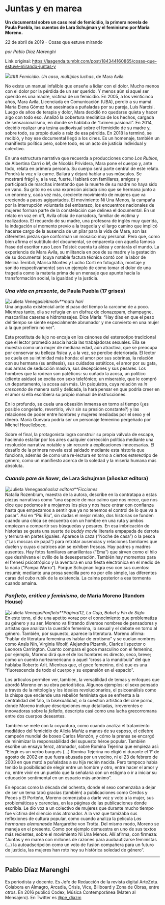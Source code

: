 # Juntas y en marea

**Un documental sobre un caso real de femicidio, la primera novela de Paula Puebla, los cuentos de Lara Schujman y el feminismo por María Moreno.**

22 de abril de 2019 - Cosas que estuve mirando

_por Pablo Díaz Marenghi_

Link original: https://laagenda.tumblr.com/post/184344160865/cosas-que-estuve-mirando-juntas-y

![](https://64.media.tumblr.com/0af0883528442607076a93ebd3ba873b/6479bf7fc7a920d4-48/s500x750/c68bc4bcf0dc63aa41e83acb60c0d8e706df4b01.png)### *Femicidio. Un caso, múltiples
luchas*, de Mara Avila








No existe un manual infalible que
enseñe a lidiar con el dolor. Mucho menos con el dolor por la pérdida de un ser
querido. Y menos aún si aquel ser querido es una madre, víctima de un
femicidio. En 2005, a los veinticinco años, Mara Avila, Licenciada en
Comunicación (UBA), perdió a su mamá. María Elena Gómez fue asesinada a
puñaladas por su pareja, Luis Narcisi. Luego de años de terapia y dolor, Mara
decidió no quedarse quieta y hacer algo con todo eso. Analizó la cobertura
mediática de los hechos, cargada de sensacionalismo, en donde se hablaba de
“crimen pasional”. En 2014, decidió realizar una tesina audiovisual
sobre el femicidio de su madre y, sobre todo, su propio duelo a raíz de esa
pérdida. En 2018 la terminó, se recibió, y hoy ese documental llegó a los
cines. Es un homenaje, también un manifiesto político pero, sobre todo, es un
acto de justicia individual y colectivo.  


En una estructura narrativa que
recuerda a producciones como *Los Rubios*, de Albertina Carri o *M*,
de Nicolás Prividera, Mara pone el cuerpo y, ante todo, relata en primera
persona. Su cuerpo será parte central de este relato. Pondrá la voz y la carne.
Bailará y dejará hablar a sus músculos. Se mostrará frágil y, a la vez, fuerte.
Hablará con familiares, amigos y participará de marchas intentando que la
muerte de su madre no haya sido en vano. Su grito no es una expresión aislada
sino que se hermana junto a un enorme y, cada vez más, creciente movimiento de
mujeres que va creciendo a pasos agigantados. El movimiento Ni Una Menos, la
campaña por la interrupción voluntaria del embarazo, los encuentros nacionales
de mujeres forman parte de la constelación que delinea el documental. En un
relato en voz en off, Avila oficia de narradora, familiar de víctima y
realizadora. El recuerdo de su madre, una profesora de inglés muy querida, la
indagación al momento previo a la tragedia y el largo camino que implicó
hacerse cargo de la ausencia de un pilar para la vida de Mara, son las
diferentes piezas que conforman un mosaico muy personal. Pero que, como bien
afirma el subtítulo del documental, se emparenta con aquella famosa frase del
escritor ruso Leon Tolstoi: cuenta tu aldea y contarás el mundo. La experiencia
de Mara Avila, su militancia en pos de su madre y la gestación de su documental
(cuya notable factura técnica contó con la labor de Melina Terribili, Marisa
Montes y Lucho Corti en fotografía, montaje y sonido respectivamente) son un
ejemplo de cómo tomar el dolor de una tragedia como la materia prima de un
mensaje que apunte hacia la transformación social, la igualdad y la justicia.  


### *Una vida en presente*, de Paula Puebla (17 grises)

![Julieta Venegas](https://64.media.tumblr.com/0088e969c0828d448927bc2248145c62/6479bf7fc7a920d4-37/s250x400/43cb697a42a08f26fc24c01d2ce48671d9c20a10.jpg)*leitmotiv**mata hari*  
Una angustia
existencial ante el paso del tiempo la carcome de a poco. Mientras tanto, ella
se refugia en un disfraz de clonazepam, champagne, mascarillas caseras e
hidromasajes. Dice María: “Hay días en que el peso del tiempo se siente
especialmente abrumador y me convierto en una mujer a la que prefiero no
ver”.  


Esta prostituta
de lujo no encaja en los cánones del estereotipo tradicional que el lector
promedio asocia hacia las trabajadoras sexuales. Ella se muestra como una mujer
de mediana edad, aún atractiva, que se preocupa por conservar su belleza física
y, a la vez, se percibe deteriorada. El lector se cuela en su intimidad más
honda: el amor por sus sobrinas, la relación con su hermana (su antítesis), sus
cuidados estéticos, el amor por su gata, sus armas de seducción masiva, sus
decepciones y sus pesares. Los hombres que la rodean son patéticos: su cuñado la
acosa, un político (cliente asiduo) se excita con sexo telefónico; un
miserable, que le compró un departamento, la acosa aún más. Un psiquiatra, cuya
relación va *in crescendo* de manera sutil y delicada, la hará pensar en
que podría creer en el amor si ella escribiera su propio manual de instrucciones.  


En lo profundo,
se cuela una obsesión inmensa en torno al tiempo (¿es posible congelarlo,
revertirlo, vivir sin su presión constante?) y las relaciones de poder entre
hombres y mujeres mediadas por el sexo y el dinero. María Guevara podría ser un
personaje femenino pergeñado por Michel Houellebecq.  


Sobre el final, la protagonista logra
construir su propia válvula de escape, haciendo estallar por los aires
cualquier corrección política mediante una resolución narrativa notable y sin
recurrir a explicaciones innecesarias. El desafío de la primera novela está
saldado mediante esta historia que funciona, además de como una re-lectura en
torno a ciertos estereotipo de género, como un manifiesto acerca de la soledad
y la miseria humana más absoluta.  


### *Cuando pare de llover*, de Lara Schujman (añosluz editora)

![Julieta Venegas](https://64.media.tumblr.com/45a6c0a612a75c8874a8997d6b9babdf/6479bf7fc7a920d4-2f/s250x400/8870d3969d9e94c20562b3a1fff5ed850d9ec108.png)*añosluz editora**Ficciones*  
Natalia Rozenblum, maestra de la
autora, describe en la contratapa a estas piezas narrativas como “una especie
de mar calmo que nos mece, que nos dice que podemos ir a mojarnos los pies y
nos hace entrar con confianza hasta que empezamos a sentir que ya no tenemos el
control de lo que va a pasar”. Así en “Più Blu”, sin dudas el mejor relato, dos
historias se funden cuando una chica se encuentra con un hombre en una ruta y
ambos empiezan a compartir sus búsquedas y pesares. En esa imbricación de
historias se gesta una suerte de *buddy movie* literaria empapada de
derrota y ternura en partes iguales. Aparece la caza (“Noche de casa”) o la
pesca (“Las moscas de papá”) para retratar ausencias y relaciones familiares
que duelen y cuyas cicatrices aún se exhiben frescas. Hay padres y madres
ausentes. Hay fotos familiares amarillentas (“Ema”) que sirven como el hilo que
deshilvana el ovillo de la desesperación. También hay momentos para el frenesí
psicotrópico y la aventura en una fiesta electrónica en el medio de la nada
(“Pampa Warro”). Porque Schujman logra eso con sus cuentos: resumir, mediante
una prosa sencilla pero no por ello simple, las diferentes caras del cubo rubik
de la existencia. La calma posterior a esa tormenta cuando amaina.  


### *Panfleto, erótica y feminismo*, de María Moreno (Random House)

![Julieta Venegas](https://64.media.tumblr.com/9655b99b28fd32073db68c92166ffa32/6479bf7fc7a920d4-92/s250x400/b08f20aa38f55b9a8ace70cf4fd14939458491fe.jpg)*Panfleto**Página/12, La Caja, Babel y
Fin de Siglo*  
En este tono, el de una apetito
voraz por el conocimiento que problematiza su género y su ser, Moreno va
filtrando diversos nombres de pensadores y artistas que analizan la cuestión
femenina, lo sexual y el debate en torno al género. También, por supuesto,
aparece la literatura. Moreno afirma: “hablar de literatura femenina es
hablar de erotismo” y se cuelan nombres como Anaïs Nin, Virginia Woolf,
Alejandra Pizarnik, Clarice lispector o Leonora Carrington. Cuanto compara el
goce masculino con el femenino, por ejemplo, Moreno dirá que el de los hombres
es directo, seco, breve; como un cuento norteamericano o aquel “cross a la
mandíbula” del que hablaba Roberto Arlt. Mientras que, el goce femenino, dirá
que es una “fluorescencia de todo el cuerpo y su expansión en el
espacio”.  


Los artículos permiten ver,
también, la versatilidad de temas y enfoques que abordó Moreno en su obra
periodística. Algunos ejemplos: el sexo pensado a través de la mitología y los
ideales revolucionarios, el psicoanálisis como la chispa que enciende una
rebelión feminista que se enfrenta a la centralidad del falo, la bisexualidad,
o la cuestión artística del cine porno, donde Moreno incluye descripciones muy
detalladas, irreverentes e innovadoras sobre la *fellatio*, descripta casi
como una lucha grecorromana entre dos cuerpos deseantes.  


También se mete con la coyuntura,
como cuando analiza el tratamiento mediático del femicidio de Alicia Muñiz a
manos de su esposo, el célebre campeón mundial de boxeo Carlos Monzón, y cómo
la prensa se encargó de minimizar la responsabilidad del supuesto héroe
popular. También escribe un ensayo feroz, atronador, sobre Romina Tejerina que
empieza así: “Elegir es un verbo burgués (…) Romina Tejerina no eligió ni
durante el 1° de agosto de 2002 en que fuera abusada por un vecino, ni el 23 de
febrero de 2003 en que mató a puñaladas a su hija recién nacida. Pero tampoco
había tenido la posibilidad de elegir entre un hombre y otro, entre hacer el
amor y no, entre vivir en un pueblo que la señalaría con un estigma o ir a
iniciar su educación sentimental en un espacio más anónimo”.  


En
épocas como la década del ochenta, donde el sexo comenzaba a dejar de ser un
tema tabú gracias (también) a publicaciones como Cerdos y Peces y El Porteño,
Moreno comenzaba a darle voz y voto a la mujer, sus problemáticas y carencias,
en las páginas de las publicaciones donde escribía. Le dio voz a un colectivo
de mujeres que durante mucho tiempo fue víctima del silencio más atronador. A
la vez que tamizaba sus reflexiones de cultura popular, como cuando analiza la
película *Las hermanas alemanas*de Margarethe von Trotta. Del mismo modo,
Moreno se maneja en el presente. Como por ejemplo demuestra en uno de sus
textos más recientes, sobre el movimiento Ni Una Menos. Allí afirma, con
firmeza: "Juntas y en marea con millones de razones para auobautizarse
feministas (…) la autoadscripción como un voto de fusión compañera para un
futuro de justicia, las mujeres han roto hoy su histórica soledad de género”. 



---

Pablo Díaz Marenghi
-------------------

 Es periodista y docente. Es Jefe de Redacción de la revista digital ArteZeta. Colabora en Almagro, Arcadia, Crisis, Vice, Billboard y Zona de Obras, entre otros. En 2016 publicó Codex, Música Contemporánea (Maten al Mensajero). En Twitter es [@pe\_diazm](https://twitter.com/pe_diazm) 

